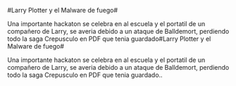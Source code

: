 #Larry Plotter y el Malware de fuego#

Una importante hackaton se celebra en al escuela y el portatil de un compañero de Larry,
se averia debido a un ataque de Balldemort, perdiendo todo la saga Crepusculo en PDF que tenia
guardado#Larry Plotter y el Malware de fuego#

Una importante hackaton se celebra en al escuela y el portatil de un compañero de Larry,
se averia debido a un ataque de Balldemort, perdiendo todo la saga Crepusculo en PDF que tenia
guardado..
